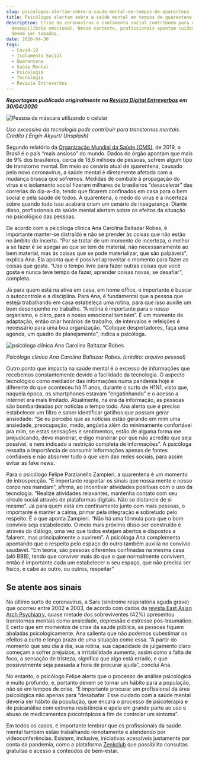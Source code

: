 ```yaml
---
slug: psicologos-alertam-sobre-a-saude-mental-em-tempos-de-quarentena
title: Psicólogos alertam sobre a saúde mental em tempos de quarentena
description: Crise do coronavírus e isolamento social contribuem para o
  desequilíbrio emocional. Nesse contexto, profissionais apontam cuidados que
  devem ser tomados.
date: 2020-04-30
tags:
  - Covid-19
  - Isolamento Social
  - Quarentena
  - Saúde Mental
  - Psicologia
  - Tecnologia
  - Revista Entreverbos
---
```


**_Reportagem publicada originalmente na [Revista Digital Entreverbos](https://www.entreverbos.com.br/single-post/2020/04/30/Psic%C3%B3logos-alertam-sobre-a-sa%C3%BAde-mental-em-tempos-de-quarentena) em 30/04/2020_**

![Pessoa de máscara utilizando o celular](/images/upload/capa.jpg "Pessoa de máscara utilizando o celular")

_Uso excessivo da tecnologia pode contribuir para transtornos mentais. Crédito ( Engin Akyurt/ Unsplash)_

Segundo relatório da [Organização Mundial da Saúde (OMS)](https://veja.abril.com.br/saude/os-brasileiros-sao-os-mais-ansiosos-do-mundo-segundo-a-oms/), de 2019, o Brasil é o país “mais ansioso” do mundo. Dados do órgão apontam que mais de 9% dos brasileiros, cerca de 18,6 milhões de pessoas, sofrem algum tipo de transtorno mental. Em meio ao cenário atual de quarentena, causado pelo novo coronavírus, a saúde mental é diretamente afetada com a mudança brusca que sofremos. Medidas de combate à propagação do vírus e o isolamento social fizeram milhares de brasileiros “desacelerar” das correrias do dia-a-dia, tendo que ficarem confinados em casa para o bem social e pela saúde de todos. A quarentena, o medo do vírus e a incerteza sobre quando tudo isso acabará criam um cenário de insegurança. Diante disso, profissionais da saúde mental alertam sobre os efeitos da situação no psicológico das pessoas.

De acordo com a psicóloga clínica Ana Carolina Baltazar Robes, é importante manter-se distraído e não se prender às coisas que não estão no âmbito do incerto. “Por se tratar de um momento de incerteza, o melhor a se fazer é se apegar ao que se tem de material, não necessariamente ao bem material, mas às coisas que se pode materializar, que são palpáveis”, explica Ana. Ela aponta que é possível aproveitar o momento para fazer as coisas que gosta. “Use o tempo livre para fazer outras coisas que você gosta e nunca teve tempo de fazer, aprender coisas novas, se desafiar”, completa.

Já para quem está na ativa em casa, em home office, o importante é buscar o autocontrole e a disciplina. Para Ana, é fundamental que a pessoa que esteja trabalhando em casa estabeleça uma rotina, para que isso auxilie um bom desempenho no trabalho. “A rotina é importante para o nosso organismo, e claro, para o nosso emocional também”. É um momento de adaptação, então criar horários de trabalho, de intervalos e refeições é necessário para uma boa organização. “Coloque despertadores, faça uma agenda, um quadro de planejamento”, indica a psicóloga.

![psicóloga clínica Ana Carolina Baltazar Robes](/images/upload/ana-psicologa.jpg "psicóloga clínica Ana Carolina Baltazar Robes")

_Psicóloga clínica Ana Carolina Baltazar Robes. (crédito: arquivo pessoal)_

Outro ponto que impacta na saúde mental é o excesso de informações que recebemos constantemente devido a facilidade da tecnologia. O aspecto tecnológico como mediador das informações numa pandemia hoje é diferente do que aconteceu há 11 anos, durante o surto de H1N1, visto que, naquela época, os smartphones estavam “engatinhando” e o acesso a internet era mais limitado. Atualmente, na era da informação, as pessoas são bombardeadas por notícias o tempo todo. Ana alerta que é preciso estabelecer um filtro e saber identificar gatilhos que possam gerar ansiedade: “Se eu percebo que as notícias estão gerando em mim uma ansiedade, preocupação, medo, angústia além do minimamente confortável pra mim, se estas sensações e sentimentos, estão de alguma forma me prejudicando, devo maneirar, e digo maneirar por que não acredito que seja possível, e nem indicado a restrição completa de informações”. A psicóloga ressalta a importância de consumir informações apenas de fontes confiáveis e não absorver tudo o que vem das redes sociais, para assim evitar as fake news.

Para o psicólogo Felipe Parzianello Zampieri, a quarentena é um momento de introspecção. “É importante respeitar os sinais que nossa mente e nosso corpo nos mandam”, afirma, ao incentivar atividades positivas com o uso da tecnologia. “Realize atividades relaxantes, mantenha contato com seu círculo social através de plataformas digitais. Não se distancie de si mesmo”. Já para quem está em confinamento junto com mais pessoas, o importante é manter a calma, primar pela integração e sobretudo pelo respeito. É o que aponta Zampieri. “Não há uma fórmula para que o bom convívio seja estabelecido. O meio mais próximo disso ser construído é através do diálogo, uma vez que todos estejam abertos e dispostos a falarem, mas principalmente a ouvirem”. A psicóloga Ana complementa apontando que o respeito pelo espaço do outro também auxilia no convívio saudável. “Em teoria, são pessoas diferentes confinadas na mesma casa (alô BBB), tendo que conviver mais do que o que normalmente convivem, então é importante cada um estabelecer o seu espaço, que não precisa ser físico, e cabe ao outro, ou outros, respeitar”

## Se atente aos sinais

No último surto de coronavírus, a Sars (síndrome respiratória aguda grave) que ocorreu entre 2002 e 2003, de acordo com dados da [revista East Asian Arch Psychiatry](https://www1.folha.uol.com.br/equilibrioesaude/2020/02/quase-metade-dos-sobreviventes-do-ultimo-coronavirus-teve-transtornos-mentais.shtml), quase metade dos sobreviventes (42%) apresentou transtornos mentais como ansiedade, depressão e estresse pós-traumático. É certo que em momentos de crise da saúde pública, as pessoas fiquem abaladas psicologicamente. Ana salienta que não podemos subestimar os efeitos a curto e longo prazo de uma situação como essa. “A partir do momento que seu dia a dia, sua rotina, sua capacidade de julgamento claro começam a sofrer prejuízos, a irritabilidade aumenta, assim como a falta de foco, a sensação de tristeza, significa que algo está errado, e que possivelmente seja passada a hora de procurar ajuda”, conclui Ana.

No entanto, o psicólogo Felipe alerta que o processo de análise psicológica é muito profundo, e, portanto devem se tornar um hábito para a população, não só em tempos de crise. “É importante procurar um profissional da área psicológica não apenas para “desabafar. Esse cuidado com a saúde mental deveria ser hábito da população, que encara o processo de psicoterapia e de psicanálise com extrema resistência e apela em grande parte ao uso e abuso de medicamentos psicotrópicos a fim de controlar um sintoma”.

Em todos os casos, é importante lembrar que os profissionais da saúde mental também estão trabalhando remotamente e atendendo por videoconferências. Existem, inclusive, iniciativas acessíveis justamente por conta da pandemia, como a plataforma [Zenkclub](https://exame.abril.com.br/marketing/coronavirus-zenklub-oferece-consulta-psicologica-online-por-1-real/) que possibilita consultas gratuitas e acesso a conteúdos de bem-estar.
